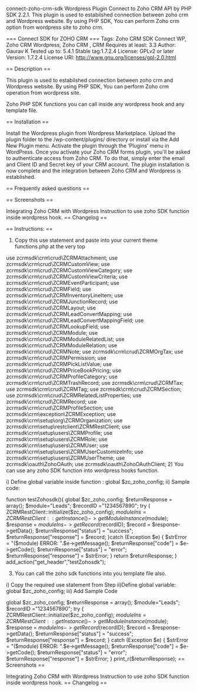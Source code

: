connect-zoho-crm-sdk
Wordpress Plugin Connect to Zoho CRM API by PHP SDK 2.2.1. This plugin is used to estabilshed connection between zoho crm and Wordpress website. By using PHP SDK, You can perform Zoho crm option from wordpress site to zoho crm.

=== Connect SDK for ZOHO CRM === Tags: Zoho CRM SDK Connect WP, Zoho CRM Wordpress, Zoho CRM , CRM Requires at least: 3.3 Author: Gaurav K Tested up to: 5.4.1 Stable tag:1.7.2.4 License: GPLv2 or later Version: 1.7.2.4 License URI: http://www.gnu.org/licenses/gpl-2.0.html

== Description ==

This plugin is used to estabilshed connection between zoho crm and Wordpress website. By using PHP SDK, You can perform Zoho crm operation from wordpress site.

Zoho PHP SDK functions you can call inside any wordpress hook and any template file.

== Installation ==

Install the Wordpress plugin from Wordpress Marketplace. Upload the plugin folder to the /wp-content/plugins/ directory or install via the Add New Plugin menu.
Activate the plugin through the ‘Plugins’ menu in WordPress.
Once you activate your Zoho CRM forms plugin, you'll be asked to authenticate access from Zoho CRM. To do that, simply  enter the email and Client ID and Secret key of your CRM account.
The plugin installation is now complete and the integration between Zoho CRM and Wordpress is established.

== Frequently asked questions ==

== Screenshots ==

Integrating Zoho CRM with Wordpress
Instruction to use zoho SDK function inside wordpress hook.
== Changelog ==

== Instructions: ==

1) Copy this use statement and paste into your current theme functions.php at the very top

  use zcrmsdk\crm\crud\ZCRMAttachment;
  use zcrmsdk\crm\crud\ZCRMCustomView;
  use zcrmsdk\crm\crud\ZCRMCustomViewCategory;
  use zcrmsdk\crm\crud\ZCRMCustomViewCriteria;
  use zcrmsdk\crm\crud\ZCRMEventParticipant;
  use zcrmsdk\crm\crud\ZCRMField;
  use zcrmsdk\crm\crud\ZCRMInventoryLineItem;
  use zcrmsdk\crm\crud\ZCRMJunctionRecord;
  use zcrmsdk\crm\crud\ZCRMLayout;
  use zcrmsdk\crm\crud\ZCRMLeadConvertMapping;
  use zcrmsdk\crm\crud\ZCRMLeadConvertMappingField;
  use zcrmsdk\crm\crud\ZCRMLookupField;
  use zcrmsdk\crm\crud\ZCRMModule;
  use zcrmsdk\crm\crud\ZCRMModuleRelatedList;
  use zcrmsdk\crm\crud\ZCRMModuleRelation;
  use zcrmsdk\crm\crud\ZCRMNote;
  use zcrmsdk\crm\crud\ZCRMOrgTax;
  use zcrmsdk\crm\crud\ZCRMPermission;
  use zcrmsdk\crm\crud\ZCRMPickListValue;
  use zcrmsdk\crm\crud\ZCRMPriceBookPricing;
  use zcrmsdk\crm\crud\ZCRMProfileCategory;
  use zcrmsdk\crm\crud\ZCRMTrashRecord;
  use zcrmsdk\crm\crud\ZCRMTax;
  use zcrmsdk\crm\crud\ZCRMTag;
  use zcrmsdk\crm\crud\ZCRMSection;
  use zcrmsdk\crm\crud\ZCRMRelatedListProperties;
  use zcrmsdk\crm\crud\ZCRMRecord;
  use zcrmsdk\crm\crud\ZCRMProfileSection;
  use zcrmsdk\crm\exception\ZCRMException;
  use zcrmsdk\crm\setup\org\ZCRMOrganization;
  use zcrmsdk\crm\setup\restclient\ZCRMRestClient;
  use zcrmsdk\crm\setup\users\ZCRMProfile;
  use zcrmsdk\crm\setup\users\ZCRMRole;
  use zcrmsdk\crm\setup\users\ZCRMUser;
  use zcrmsdk\crm\setup\users\ZCRMUserCustomizeInfo;
  use zcrmsdk\crm\setup\users\ZCRMUserTheme;
  use zcrmsdk\oauth\ZohoOAuth;
  use zcrmsdk\oauth\ZohoOAuthClient;
2) You can use any zoho SDK function into wordpress hooks function.

i) Define global variable inside function : global $zc_zoho_config;
ii) Sample code:

function testZohosdk(){
   global $zc_zoho_config;
   $returnResponse = array();
   $module="Leads";
   $recordID ="1234567890";
  try {
     ZCRMRestClient::initialize($zc_zoho_config);
     $moduleIns = ZCRMRestClient::getInstance()->getModuleInstance($module);
     $response  = $moduleIns->getRecord($recordID);
     $record    = $response->getData();
     $returnResponse["status"] = "success";
     $returnResponse["response"] = $record;
   }catch (Exception $e) {
     $strError = "($module) ERROR: ".$e->getMessage();
     $returnResponse["code"]   = $e->getCode();
     $returnResponse["status"] = "error";
     $returnResponse["response"] = $strError;
   }
   return $returnResponse; 
}
add_action("get_header","testZohosdk");

   
3) You can call the zoho sdk functions into you template file also.

i) Copy the required use statement from Step 
ii)Define global variable: global $zc_zoho_config;
iii) Add Sample Code

global $zc_zoho_config;
$returnResponse = array();
$module="Leads";
$recordID ="1234567890";
try {
  ZCRMRestClient::initialize($zc_zoho_config);
  $moduleIns = ZCRMRestClient::getInstance()->getModuleInstance($module);
  $response  = $moduleIns->getRecord($recordID);
  $record    = $response->getData();
  $returnResponse["status"] = "success";
  $returnResponse["response"] = $record;
} catch (Exception $e) {
  $strError = "($module) ERROR: ".$e->getMessage();
  $returnResponse["code"]   = $e->getCode();
  $returnResponse["status"] = "error";
  $returnResponse["response"] = $strError;
}
print_r($returnResponse); 
== Screenshots ==

Integrating Zoho CRM with Wordpress
Instruction to use zoho SDK function inside wordpress hook.
== Changelog ==

